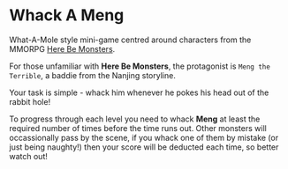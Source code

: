 Whack A Meng
============

What-A-Mole style mini-game centred around characters from the MMORPG [Here Be Monsters](http://apps.facebook.com/herebemonsters).

For those unfamiliar with **Here Be Monsters**, the protagonist is `Meng the Terrible`, a baddie from the Nanjing storyline. 

Your task is simple - whack him whenever he pokes his head out of the rabbit hole!

To progress through each level you need to whack **Meng** at least the required number of times before the time runs out. Other monsters will occassionally pass by the scene, if you whack one of them by mistake (or just being naughty!) then your score will be deducted each time, so better watch out!

